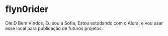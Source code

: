 # flyn0rider
Oie:D Bem Vindos,
Eu sou a Sofia,
Estou estudando com o Alura, e vou usar esse local para publicação de futuros projetos.
